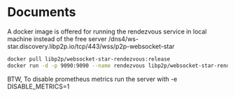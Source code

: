 
# Documents

A docker image is offered for running the rendezvous service in local machine instead of the free server /dns4/ws-star.discovery.libp2p.io/tcp/443/wss/p2p-websocket-star
```bash
docker pull libp2p/websocket-star-rendezvous:release
docker run -d -p 9090:9090 --name rendezvous libp2p/websocket-star-rendezvous:release
```
BTW, To disable prometheus metrics run the server with -e DISABLE_METRICS=1
